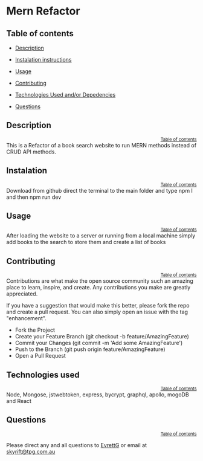 # Mern Refactor
  


## Table of contents
- [Description](#description)
- [Instalation instructions](#instalation-instructions)
- [Usage](#usage)
- [Contributing](#contributing)
- [Technologies Used and/or Depedencies](#technologies-used-and/or-depedencies)

- [Questions](#questions)




## Description
<div style="text-align: right;"><sup><a href="#table-of-contents">Table of contents</a></sup> </div>
This is a Refactor of a book search website to run MERN methods instead of CRUD API methods.


## Instalation  
<div style="text-align: right;"><sup><a href="#table-of-contents">Table of contents</a></sup> </div>
Download from github direct the terminal to the main folder and type npm I and then npm run dev


## Usage
<div style="text-align: right;"><sup><a href="#table-of-contents">Table of contents</a></sup> </div>
After loading the website to a server or running from a local machine simply add books to the search to store them and create a list of books


## Contributing
<div style="text-align: right;"><sup><a href="#table-of-contents">Table of contents</a></sup> </div>
Contributions are what make the open source community such an amazing place to learn, inspire, and create. Any contributions you make are greatly appreciated.

  If you have a suggestion that would make this better, please fork the repo and create a pull request. You can also simply open an issue with the tag "enhancement".
    
  - Fork the Project
  - Create your Feature Branch (git checkout -b feature/AmazingFeature)
  - Commit your Changes (git commit -m 'Add some AmazingFeature')
  - Push to the Branch (git push origin feature/AmazingFeature)
  - Open a Pull Request





## Technologies used
<div style="text-align: right;"><sup><a href="#table-of-contents">Table of contents</a></sup> </div>
Node, Mongose, jstwebtoken, express, bycrypt, graphql, apollo, mogoDB and React





## Questions
<div style="text-align: right;"><sup><a href="#table-of-contents">Table of contents</a></sup> </div>

Please direct any and all questions to [EvrettG](https://github.com/EvrettG) or email at  [skyrift@tpg.com.au](skyrift@tpg.com.au)





